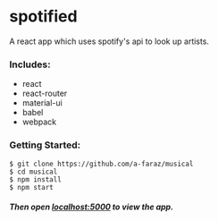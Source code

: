 # spotified
A react app which uses spotify's api to look up artists.

### Includes:

- react
- react-router
- material-ui
- babel
- webpack


### Getting Started:
```
$ git clone https://github.com/a-faraz/musical
$ cd musical
$ npm install
$ npm start
```

##### Then open [localhost:5000](http://localhost:5000/) to view the app.
